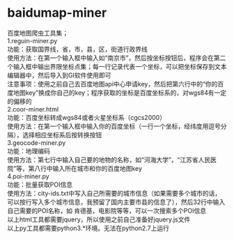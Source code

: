 # baidumap-miner
百度地图爬虫工具集；<br>
1.reguin-miner.py<br>
功能：获取国界线，省，市，县，区，街道行政界线<br>
使用方法：在第一个输入框中输入如“南京市”，然后按坐标按钮后，程序会在第二个输入框中输出界限坐标点集；每一行记录代表一个坐标，可以把坐标保存到文本编辑器中，然后导入到GI软件使用即可<br>
注意事项：使用之前自己去百度地图api中心申请key，然后把第六行中的“你的百度地图key”换成你自己的key；程序获取的坐标是百度坐标系的，对wgs84有一定的偏移的<br>
2.coor-miner.html<br>
功能：百度坐标转成wgs84或者火星坐标系（cgcs2000）<br>
使用方法：在第一个输入框中输入你的百度坐标（一行一个坐标，经纬度用逗号分隔），选择相应坐标系后按转换按钮<br>
3.geocode-miner.py<br>
功能：地理编码<br>
使用方法：第七行中输入自己要的地物的名称，如“河海大学”，“江苏省人民医院”等，第八行中输入所在城市和你的百度地图key<br>
4.poi-miner.py<br>
功能：批量获取POI信息<br>
使用方法：city-ids.txt中写入自己所需要的城市信息（如果需要多个城市的话，可以按行写入多个城市信息，我预留了国内主要市县的信息了），然后32行中输入自己需要的POI名称，如 肯德基，电影院等等，可以一次搜索多个POI信息<br>
以上html工具都需要jquery，所以使用之前自己准备好jquery.js文件<br>
以上py工具都需要python3.*环境。无法在python2.7上运行<br>
